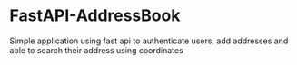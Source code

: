 # FastAPI-AddressBook
Simple application using fast api to authenticate users, add addresses and able to search their address using coordinates
